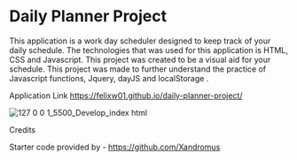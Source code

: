 # Daily Planner Project
This application is a work day scheduler designed to keep track of your daily schedule. The technologies that was used for this application is HTML, CSS and Javascript. This project was created to be a visual aid for your schedule. This project was made to further understand the practice of Javascript functions, Jquery, dayJS and localStorage .

Application Link https://felixw01.github.io/daily-planner-project/

![127 0 0 1_5500_Develop_index html](https://user-images.githubusercontent.com/90164142/232918537-ca27e61b-da68-4c6f-bd62-b3cb63e3c738.png)

Credits

Starter code provided by - https://github.com/Xandromus
